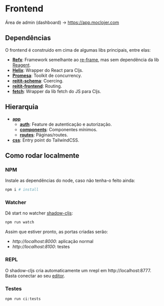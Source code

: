 # Frontend

Área de admin (dashboard) -> https://app.moclojer.com

## Dependências

O frontend é construido em cima de algumas libs principais, entre elas:

- **[Refx](https://github.com/ferdinand-beyer/refx)**: Framework semelhante ao [re-frame](https://github.com/day8/re-frame), mas sem dependência da lib [Reagent](https://github.com/reagent-project/reagent).
- **[Helix](https://github.com/lilactown/helix)**: Wrapper do React para Cljs.
- **[Promesa](https://github.com/funcool/promesa)**: Toolkit de concurrency.
- **[reitit-schema](https://github.com/metosin/reitit/tree/master/modules/reitit-schema)**: Coercing.
- **[reitit-frontend](https://github.com/metosin/reitit/tree/master/modules/reitit-schema)**: Routing.
- **[fetch](https://github.com/lambdaisland/fetch)**: Wrapper da lib fetch do JS para Cljs.

## Hierarquia

- **[app](./app)**
  - **[auth](./app/auth)**: Feature de autenticação e autorização.
  - **[components](./app/components)**: Componentes mínimos.
  - **[routes](./app/routes)**: Páginas/routes.
- **[css](./css)**: Entry point do TailwindCSS.

## Como rodar localmente

### NPM

Instale as dependências do node, caso não tenha-o feito ainda:

```sh
npm i # install
```

### Watcher

Dê start no watcher [shadow-cljs](https://github.com/thheller/shadow-cljs):

```sh
npm run watch
```

Assim que estiver pronto, as portas criadas serão:

- *http://localhost:8000*: aplicação normal
- *http://localhost:8100*: testes

### REPL

O shadow-cljs cria automaticamente um nrepl em http://localhost:8777. Basta conectar ao seu [editor](TODO).

### Testes

```sh
npm run ci:tests
```
